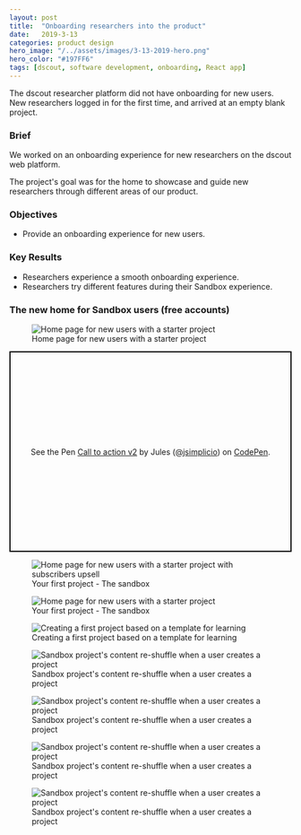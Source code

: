 ```yaml
---
layout: post
title:  "Onboarding researchers into the product"
date:   2019-3-13
categories: product design
hero_image: "/../assets/images/3-13-2019-hero.png"
hero_color: "#197FF6"
tags: [dscout, software development, onboarding, React app]
---
```

The dscout researcher platform did not have onboarding for new users. New researchers logged in for the first time, and arrived at an empty blank project.

### Brief
We worked on an onboarding experience for new researchers on the dscout web platform.

The project's goal was for the home to showcase and guide new researchers through different areas of our product.

### Objectives
* Provide an onboarding experience for new users.

### Key Results
* Researchers experience a smooth onboarding experience.
* Researchers try different features during their Sandbox experience.

### The new home for Sandbox users (free accounts)

<figure>
	<img src="{{ site.baseurl }}/assets/images/sandbox-1.png" title="Home page for new users with a starter project" />
	<figcaption class="media-caption center">Home page for new users with a starter project</figcaption>
</figure>

<p class="codepen" data-height="358" data-theme-id="0" data-default-tab="result" data-user="jsimplicio" data-slug-hash="WPvdrQ" style="height: 358px; box-sizing: border-box; display: flex; align-items: center; justify-content: center; border: 2px solid black; margin: 1em 0; padding: 1em;" data-pen-title="Call to action v2">
  <span>See the Pen <a href="https://codepen.io/jsimplicio/pen/WPvdrQ/">
  Call to action v2</a> by Jules (<a href="https://codepen.io/jsimplicio">@jsimplicio</a>)
  on <a href="https://codepen.io">CodePen</a>.</span>
</p>
<script async src="https://static.codepen.io/assets/embed/ei.js"></script>

<figure>
	<img src="{{ site.baseurl }}/assets/images/sandbox-2.png" title="Home page for new users with a starter project with subscribers upsell" />
	<figcaption class="media-caption center">Your first project - The sandbox</figcaption>
</figure>

<figure>
	<img src="{{ site.baseurl }}/assets/images/sandbox-3.png" title="Home page for new users with a starter project" />
	<figcaption class="media-caption center">Your first project - The sandbox</figcaption>
</figure>

<figure>
	<img src="{{ site.baseurl }}/assets/images/sandbox-4.png" title="Creating a first project based on a template for learning" />
	<figcaption class="media-caption center">Creating a first project based on a template for learning</figcaption>
</figure>

<figure>
	<img src="{{ site.baseurl }}/assets/images/sandbox-5.png" title="Sandbox project's content re-shuffle when a user creates a project" />
	<figcaption class="media-caption center">Sandbox project's content re-shuffle when a user creates a project</figcaption>
</figure>

<figure>
	<img src="{{ site.baseurl }}/assets/images/sandbox-6.png" title="Sandbox project's content re-shuffle when a user creates a project" />
	<figcaption class="media-caption center">Sandbox project's content re-shuffle when a user creates a project</figcaption>
</figure>

<figure>
	<img src="{{ site.baseurl }}/assets/images/sandbox-7.png" title="Sandbox project's content re-shuffle when a user creates a project" />
	<figcaption class="media-caption center">Sandbox project's content re-shuffle when a user creates a project</figcaption>
</figure>

<figure>
	<img src="{{ site.baseurl }}/assets/images/sandbox-8.png" title="Sandbox project's content re-shuffle when a user creates a project" />
	<figcaption class="media-caption center">Sandbox project's content re-shuffle when a user creates a project</figcaption>
</figure>
